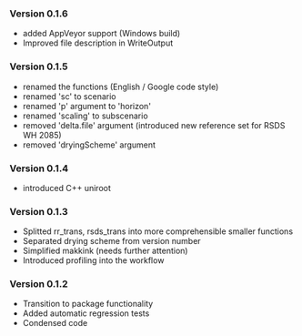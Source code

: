 ### Version 0.1.6

- added AppVeyor support (Windows build)
- Improved file description in WriteOutput

### Version 0.1.5

- renamed the functions (English / Google code style)
- renamed 'sc' to scenario
- renamed 'p' argument to 'horizon'
- renamed 'scaling' to subscenario
- removed 'delta.file' argument (introduced new reference set for RSDS WH 2085)
- removed 'dryingScheme' argument


### Version 0.1.4

- introduced C++ uniroot 

### Version 0.1.3

- Splitted rr_trans, rsds_trans into more comprehensible smaller functions
- Separated drying scheme from version number
- Simplified makkink (needs further attention)
- Introduced profiling into the workflow

### Version 0.1.2

- Transition to package functionality
- Added automatic regression tests
- Condensed code
